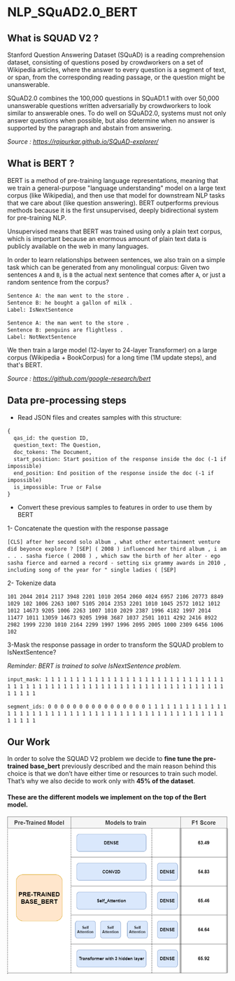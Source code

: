 # NLP_SQuAD2.0_BERT

## What is SQUAD V2 ?
Stanford Question Answering Dataset (SQuAD) is a reading comprehension dataset, consisting of questions posed by crowdworkers on a set of Wikipedia articles, where the answer to every question is a segment of text, or span, from the corresponding reading passage, or the question might be unanswerable.

SQuAD2.0 combines the 100,000 questions in SQuAD1.1 with over 50,000 unanswerable questions written adversarially by crowdworkers to look similar to answerable ones. To do well on SQuAD2.0, systems must not only answer questions when possible, but also determine when no answer is supported by the paragraph and abstain from answering.

*Source : https://rajpurkar.github.io/SQuAD-explorer/*

## What is BERT ?

BERT is a method of pre-training language representations, meaning that we train a general-purpose "language understanding" model on a large text corpus (like Wikipedia), and then use that model for downstream NLP tasks that we care about (like question answering). BERT outperforms previous methods because it is the first unsupervised, deeply bidirectional system for pre-training NLP.

Unsupervised means that BERT was trained using only a plain text corpus, which is important because an enormous amount of plain text data is publicly available on the web in many languages.

In order to learn relationships between sentences, we also train on a simple
task which can be generated from any monolingual corpus: Given two sentences `A`
and `B`, is `B` the actual next sentence that comes after `A`, or just a random
sentence from the corpus?

```
Sentence A: the man went to the store .
Sentence B: he bought a gallon of milk .
Label: IsNextSentence
```

```
Sentence A: the man went to the store .
Sentence B: penguins are flightless .
Label: NotNextSentence
```
We then train a large model (12-layer to 24-layer Transformer) on a large corpus (Wikipedia + BookCorpus) for a long time (1M update steps), and that's BERT.

*Source : https://github.com/google-research/bert*

## Data pre-processing steps
- Read JSON files and creates samples with this structure:
```
{
  qas_id: the question ID,
  question_text: The Question, 
  doc_tokens: The Document, 
  start_position: Start position of the response inside the doc (-1 if impossible)
  end_position: End position of the response inside the doc (-1 if impossible)
  is_impossible: True or False
}
```
- Convert these previous samples to features in order to use them by BERT

   
1- Concatenate the question with the response passage
 ```
[CLS] after her second solo album , what other entertainment venture did beyonce explore ? [SEP] ( 2008 ) influenced her third album , i am . . . sasha fierce ( 2008 ) , which saw the birth of her alter - ego sasha fierce and earned a record - setting six grammy awards in 2010 , including song of the year for " single ladies ( [SEP]
 ```
2- Tokenize data
```
101 2044 2014 2117 3948 2201 1010 2054 2060 4024 6957 2106 20773 8849 1029 102 1006 2263 1007 5105 2014 2353 2201 1010 1045 2572 1012 1012 1012 14673 9205 1006 2263 1007 1010 2029 2387 1996 4182 1997 2014 11477 1011 13059 14673 9205 1998 3687 1037 2501 1011 4292 2416 8922 2982 1999 2230 1010 2164 2299 1997 1996 2095 2005 1000 2309 6456 1006 102
```
3-Mask the response passage in order to transform the SQUAD problem to IsNextSentence?

*Reminder: BERT is trained to solve IsNextSentence problem.*
```
input_mask: 1 1 1 1 1 1 1 1 1 1 1 1 1 1 1 1 1 1 1 1 1 1 1 1 1 1 1 1 1 1 1 1 1 1 1 1 1 1 1 1 1 1 1 1 1 1 1 1 1 1 1 1 1 1 1 1 1 1 1 1 1 1 1 1 1 1 1 1 1
```
```
segment_ids: 0 0 0 0 0 0 0 0 0 0 0 0 0 0 0 0 1 1 1 1 1 1 1 1 1 1 1 1 1 1 1 1 1 1 1 1 1 1 1 1 1 1 1 1 1 1 1 1 1 1 1 1 1 1 1 1 1 1 1 1 1 1 1 1 1 1 1 1 1
``` 
## Our Work

In order to solve the SQUAD V2 problem we decide to **fine tune the pre-trained base_bert** previously described and the main reason behind this choice is that we don’t have either time or resources to train such model. That’s why we also decide to work only with **45% of the dataset**.

#### These are the different models we implement on the top of the Bert model.

<img  src="https://raw.githubusercontent.com/MohamedAminMallek/NLP_SQuAD2.0_BERT/master/readme_image/results.png"/>
